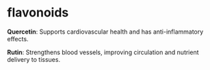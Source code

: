 # flavonoids

**Quercetin**: Supports cardiovascular health and has anti-inflammatory effects.

**Rutin**: Strengthens blood vessels, improving circulation and nutrient delivery to tissues.
